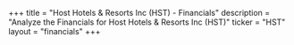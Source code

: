 +++
title = "Host Hotels & Resorts Inc (HST) - Financials"
description = "Analyze the Financials for Host Hotels & Resorts Inc (HST)"
ticker = "HST"
layout = "financials"
+++

